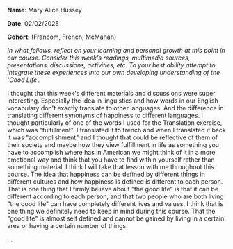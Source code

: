 **Name**: Mary Alice Hussey

**Date**: 02/02/2025

**Cohort**: (Francom, French, McMahan)

*In what follows, reflect on your learning and personal growth at this
point in our course. Consider this week's readings, multimedia sources,
presentations, discussions, activities, etc. To your best ability
attempt to integrate these experiences into our own developing
understanding of the 'Good Life'.*

I thought that this week's different materials and discussions were
super interesting. Especially the idea in linguistics and how words in
our English vocabulary don't exactly translate to other languages. And
the difference in translating different synonyms of happiness to
different languages. I thought particularly of one of the words I used
for the Translation exercise, which was "fulfillment". I translated it
to french and when I translated it back it was "accomplishment" and I
thought that could be reflective of them of their society and maybe how
they view fulfillment in life as something you have to accomplish where
has in American we might think of it in a more emotional way and think
that you have to find within yourself rather than something material. I
think I will take that lesson with me throughout this course. The idea
that happiness can be defined by different things in different cultures
and how happiness is defined is different to each person. That is one
thing that I firmly believe about "the good life" is that it can be
different according to each person, and that two people who are both
living "the good life" can have completely different lives and values. I
think that is one thing we definitely need to keep in mind during this
course. That the "good life" is almost self defined and cannot be gained
by living in a certain area or having a certain number of things.

...
